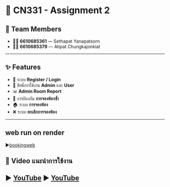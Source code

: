 # 🏫 CN331 - Assignment 2

## 👥 Team Members
- 👨‍🎓 **6610685361** — Sethapat Yanapatsorn  
- 👨‍🎓 **6610685379** — Atipat Chungkajonkiat  

---

## ✨ Features
- 🔐 ระบบ **Register / Login**  
- 👑 สิทธิ์การใช้งาน **Admin** และ **User**  
- 📊 **Admin Room Report**  
- 🚫 การป้องกัน **การจองห้องซ้ำ**  
- 🏠 ระบบ **การจองห้อง**  
- ❌ ระบบ **ยกเลิกการจองห้อง**  

---
## web run on render 
▶️[bookingweb](https://cn331-as2-jrsz.onrender.com)

## 🎥 Video แนะนำการใช้งาน
▶️ [YouTube](https://youtu.be/pAHi1TQuLDg)
▶️ [YouTube](https://youtu.be/XXZdnL6HIQY)
---
